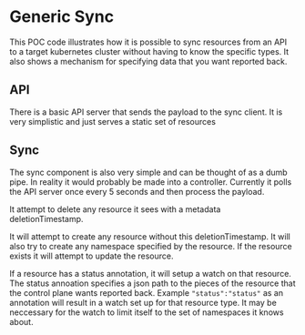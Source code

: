 # Generic Sync

This POC code illustrates how it is possible to sync resources from an API to a target kubernetes cluster without having to know the specific types. It also shows a mechanism for specifying data that you want reported back.


## API

There is a basic API server that sends the payload to the sync client. It is very simplistic and just serves a static set of resources

## Sync

The sync component is also very simple and can be thought of as a dumb pipe. In reality it would probably be made into a controller. Currently it polls the API server once every 5 seconds and then process the payload.

It attempt to delete any resource it sees with a metadata deletionTimestamp.

It will attempt to create any resource without this deletionTimestamp. It will also try to create any namespace specified by the resource. If the resource exists it will attempt to update the resource. 

If a resource has a status annotation, it will setup a watch on that resource. The status annoation specifies a json path to the pieces of the resource that the control plane wants reported back. Example `"status":"status"` as an annotation will result in a watch set up for that resource type.
It may be neccessary for the watch to limit itself to the set of namespaces it knows about. 
